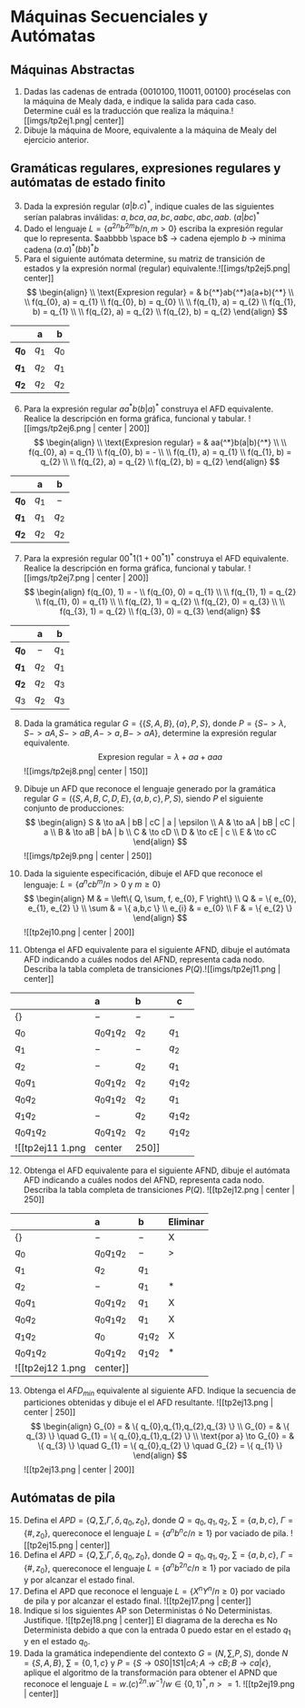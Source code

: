 # Máquinas Secuenciales y Autómatas
## Máquinas Abstractas
1. Dadas las cadenas de entrada $\{0010100,110011,00100\}$ procéselas con la máquina de Mealy dada, e indique la salida para cada caso. Determine cuál es la traducción que realiza la máquina.![[imgs/tp2ej1.png| center]]
2. Dibuje la máquina de Moore, equivalente a la máquina de Mealy del ejercicio anterior.
## Gramáticas regulares, expresiones regulares y autómatas de estado finito
3. Dada la expresión regular $(a | b.c){^*}$, indique cuales de las siguientes serían palabras inválidas: $a, bca, aa, bc, aabc, abc, aab$.
	$(a|bc){^*}$
4. Dado el lenguaje $L = \{ a^{2n} b^{2m} b / n, m > 0 \}$ escriba la expresión regular que lo representa.
	$aabbbb \space b$ -> cadena ejemplo
	$b$ -> minima cadena
	$(a.a){^*}(bb){^*}b$
5. Para el siguiente autómata determine, su matriz de transición de estados y la expresión normal (regular) equivalente.![[imgs/tp2ej5.png| center]]
$$
\begin{align} \\
 \text{Expresion regular} =  & b{^*}ab{^*}a(a+b){^*} \\ \\
f(q_{0}, a) = q_{1} \\
f(q_{0}, b) = q_{0} \\ \\
f(q_{1}, a) = q_{2} \\
f(q_{1}, b) = q_{1} \\ \\
f(q_{2}, a) = q_{2} \\
f(q_{2}, b) = q_{2}
\end{align}
$$

|             |  **a**  |  **b**  |
| :---------: | :-----: | :-----: |
| **$q_{0}$** | $q_{1}$ | $q_{0}$ |
| **$q_{1}$** | $q_{2}$ | $q_{1}$ |
| **$q_{2}$** | $q_{2}$ | $q_{2}$ |
   
6. Para la expresión regular $aa^{*}b(b|a)^{*}$ construya el AFD equivalente. Realice la descripción en forma gráfica, funcional y tabular.
![[imgs/tp2ej6.png | center | 200]]
$$
\begin{align} \\
 \text{Expresion regular} =  & aa{^*}b(a|b){^*} \\ \\
f(q_{0}, a) = q_{1} \\
f(q_{0}, b) = - \\ \\
f(q_{1}, a) = q_{1} \\
f(q_{1}, b) = q_{2} \\ \\
f(q_{2}, a) = q_{2} \\
f(q_{2}, b) = q_{2}
\end{align}
$$

|             |  **a**  |  **b**  |
| :---------: | :-----: | :-----: |
| **$q_{0}$** | $q_{1}$ |   $-$   |
| **$q_{1}$** | $q_{1}$ | $q_{2}$ |
| **$q_{2}$** | $q_{2}$ | $q_{2}$ |

7. Para la expresión regular $00^{*}1(1+00^{*}1)^{*}$ construya el AFD equivalente. Realice la descripción en forma gráfica, funcional y tabular.
   ![[imgs/tp2ej7.png | center | 200]]
$$
\begin{align}
f(q_{0}, 1) = - \\
f(q_{0}, 0) = q_{1}  \\ \\
f(q_{1}, 1) = q_{2} \\
f(q_{1}, 0) = q_{1} \\ \\
f(q_{2}, 1) = q_{2} \\
f(q_{2}, 0) = q_{3}  \\ \\
f(q_{3}, 1) = q_{2} \\
f(q_{3}, 0) = q_{3} 
\end{align}
$$

|             |  **a**  |  **b**  |
| :---------: | :-----: | :-----: |
| **$q_{0}$** |   $-$   | $q_{1}$ |
| **$q_{1}$** | $q_{2}$ | $q_{1}$ |
| **$q_{2}$** | $q_{2}$ | $q_{3}$ |
|   $q_{3}$   | $q_{2}$ | $q_{3}$ |

8. Dada la gramática regular $G=\{\{S,A,B\},\{a\},P,S\}$, donde $P=\{S->λ, S->aA, S->aB, A->a, B->aA\}$, determine la expresión regular equivalente.
$$
\text{Expresion regular}= \lambda + aa + aaa
$$
![[imgs/tp2ej8.png| center | 150]]

9. Dibuje un AFD que reconoce el lenguaje generado por la gramática regular $G = (\{S,A, B, C, D, E\}, \{a, b, c\}, P, S)$, siendo $P$ el siguiente conjunto de producciones:
$$
\begin{align}
S & \to aA | bB | cC | a | \epsilon \\
A  & \to aA | bB | cC | a  \\
B  & \to aB | bA | b \\
C  & \to cD \\
D  & \to cE | c \\
E & \to cC
\end{align}
$$
![[imgs/tp2ej9.png | center | 250]]
10. Dada la siguiente especificación, dibuje el AFD que reconoce el lenguaje: $L = \{a^{n}cb^{m}/ n > 0 \text{ y } m ≥ 0 \}$
$$
\begin{align}
M  & = \left\{  Q, \sum, f, e_{0}, F \right\} \\
Q  & = \{  e_{0}, e_{1}, e_{2} \} \\
\sum  & = \{ a,b,c \} \\
e_{i} & = e_{0} \\
F & = \{ e_{2} \}
\end{align}
$$
![[tp2ej10.png | center | 200]]
11. Obtenga el AFD equivalente para el siguiente AFND, dibuje el autómata AFD indicando a cuáles nodos del AFND, representa cada nodo. Describa la tabla completa de transiciones $P(Q)$.![[imgs/tp2ej11.png | center]]

|                   | a                 | b       | c            |
| :---------------- | :---------------- | :------ | ------------ |
| $\{  \}$          | $-$               | $-$     | $-$          |
| $q_{0}$           | $q_{0}q_{1}q_{2}$ | $q_{2}$ | $q_{1}$      |
| $q_{1}$           | $-$               | $-$     | $q_{2}$      |
| $q_{2}$           | $-$               | $q_{2}$ | $q_{1}$      |
| $q_{0}q_{1}$      | $q_{0}q_{1}q_{2}$ | $q_{2}$ | $q_{1}q_{2}$ |
| $q_{0}q_{2}$      | $q_{0}q_{1}q_{2}$ | $q_{2}$ | $q_{1}$      |
| $q_{1}q_{2}$      | $-$               | $q_{2}$ | $q_{1}q_{2}$ |
| $q_{0}q_{1}q_{2}$ | $q_{0}q_{1}q_{2}$ | $q_{2}$ | $q_{1}q_{2}$ |
![[tp2ej11 1.png | center | 250]]
12. Obtenga el AFD equivalente para el siguiente AFND, dibuje el autómata AFD indicando a cuáles nodos del AFND, representa cada nodo. Describa la tabla completa de transiciones $P(Q)$.
![[tp2ej12.png | center | 250]]

|                   | a                 | b            | Eliminar |
| :---------------- | :---------------- | :----------- | -------- |
| $\{  \}$          | $-$               | $-$          | X        |
| $q_{0}$           | $q_{0}q_{1}q_{2}$ | $-$          | >        |
| $q_{1}$           | $q_{2}$           | $q_{1}$      |          |
| $q_{2}$           | $-$               | $q_{1}$      | \*       |
| $q_{0}q_{1}$      | $q_{0}q_{1}q_{2}$ | $q_{1}$      | X        |
| $q_{0}q_{2}$      | $q_{0}q_{1}q_{2}$ | $q_{1}$      | X        |
| $q_{1}q_{2}$      | $q_{0}$           | $q_{1}q_{2}$ | X        |
| $q_{0}q_{1}q_{2}$ | $q_{0}q_{1}q_{2}$ | $q_{1}q_{2}$ | \*       |
![[tp2ej12 1.png | center]]
13. Obtenga el $AFD_{min}$ equivalente al siguiente AFD. Indique la secuencia de particiones obtenidas y dibuje el el AFD resultante.
![[tp2ej13.png | center | 250]]
$$
\begin{align}
G_{0} = &  \{ q_{0},q_{1},q_{2},q_{3} \} \\
G_{0} = & \{ q_{3} \} \quad G_{1} = \{ q_{0},q_{1},q_{2} \} \\
\text{por a} \to G_{0} =  & \{ q_{3} \} \quad G_{1} = \{ q_{0},q_{2} \} \quad G_{2} = \{ q_{1} \}
\end{align}
$$
![[tp2ej13.png | center | 200]]

## Autómatas de pila
15. Defina el $APD=\{Q,\sum,\Gamma,\delta,q_{0},z_{0} \}$, donde $Q={q_{0},q_{1},q_{2}}$, $\sum=\{a,b,c\}$, $\Gamma = \{\#,z_{0}\}$, quereconoce el lenguaje $L =\{a^{n}b^{n}c / n \geq 1\}$ por vaciado de pila.
![[tp2ej15.png | center]]
16. Defina el $APD=\{Q,\sum,\Gamma,\delta,q_{0},z_{0} \}$, donde $Q={q_{0},q_{1},q_{2}}$, $\sum=\{a,b,c\}$, $\Gamma = \{\#,z_{0}\}$, quereconoce el lenguaje $L =\{a^{n}b^{2n}c / n \geq 1\}$  por vaciado de pila y por alcanzar el estado final.
17. Defina el APD que reconoce el lenguaje $L =\{X^{n}Y^{n} / n \geq 0\}$  por vaciado de pila y por alcanzar el estado final.
![[tp2ej17.png | center]]
18. Indique si los siguientes AP son Deterministas ó No Deterministas. Justifique.
![[tp2ej18.png | center]]
El diagrama de la derecha es No Determinista debido a que con la entrada $0$ puedo estar en el estado $q_{1}$ y en el estado $q_{0}$.
19. Dada la gramática independiente del contexto $G=\left( N,\sum,P,S \right)$, donde $N=\{S,A,B\}$, $\sum=\{0,1,c\}$ y $P=\{S \to 0S0 | 1S1 | cA; A \to cB; B \to ca | \epsilon\}$, aplique el algoritmo de la transformación para obtener el APND que reconoce el lenguaje $L={w.(c)^{2n}.w^{-1} / w \in \{0,1\}^{*}, n>=1}$.
![[tp2ej19.png | center]]